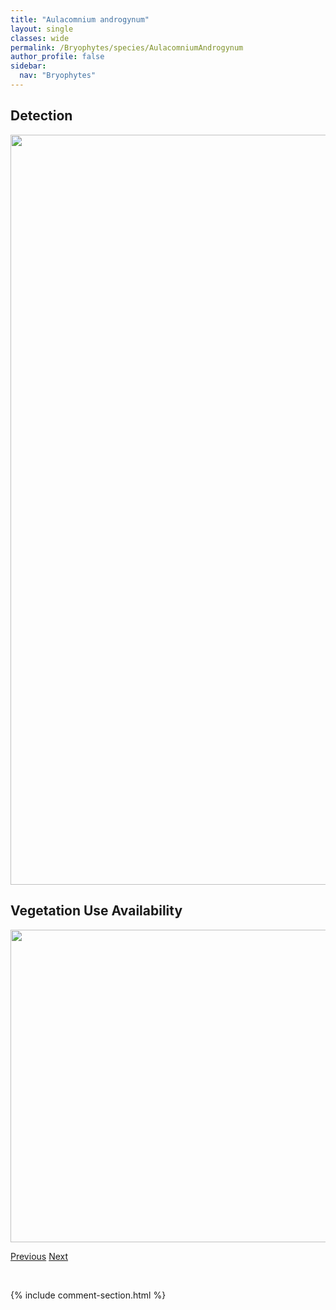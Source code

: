 ```yaml
---
title: "Aulacomnium androgynum"
layout: single
classes: wide
permalink: /Bryophytes/species/AulacomniumAndrogynum
author_profile: false
sidebar:
  nav: "Bryophytes"
---
```


<h2>Detection</h2>

<a href="https://drive.google.com/uc?export=view&id=1kPMUo-jgdlVatIyQaB49ERLUSxkYLOWF">
<img src="https://drive.google.com/uc?export=view&id=1kPMUo-jgdlVatIyQaB49ERLUSxkYLOWF" height = "1200" width = "800">
</a>


<h2>Vegetation Use Availability</h2>

<a href="https://drive.google.com/uc?export=view&id=1HudX1C1hPgQRfUWvqpxiCSfujHhFyKgN">
<img src="https://drive.google.com/uc?export=view&id=1HudX1C1hPgQRfUWvqpxiCSfujHhFyKgN" height = "500" width = "1000">
</a>


<a href="/DevelopmentWebsite/Bryophytes/species/AulacomniumAcuminatum" class="pagination--pager" title="Aulacomnium acuminatum">Previous</a> <a href="/DevelopmentWebsite/Bryophytes/species/AulacomniumPalustre" class="pagination--pager" title="Aulacomnium palustre">Next</a>

<p>&nbsp;</p>

{% include comment-section.html %}

